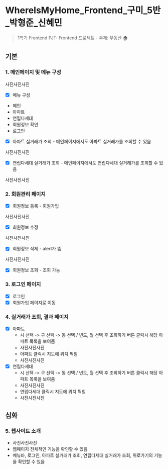 # WhereIsMyHome_Frontend_구미_5반_박형준_신혜민
> 1학기 Frontend PJT: Frontend 프로젝트 - 주제: 부동산 🏠



## 기본
### 1. 메인페이지 및 메뉴 구성
사진사진사진
- [x] 메뉴 구성 
- 메인
-  아파트
-  연립다세대
-  회원정보 확인
-  로그인

- [x] 아파트 실거래가 조회 - 메인페이지에서도 아파트 실거래가를 조회할 수 있음

사진사진사진

- [x] 연립다세대 실거래가 조회 - 메인페이지에서도 연립다세대 실거래가를 조회할 수 있음

사진사진사진

### 2. 회원관리 페이지
- [x] 회원정보 등록 - 회원가입

사진사진사진
    
- [x] 회원정보 수정

사진사진사진
    
- [x] 회원정보 삭제 - alert가 뜸

사진사진사진
    
- [x] 회원정보 조회 - 조회 가능

### 3. 로그인 페이지
- [x] 로그인
- [x] 회원가입 페이지로 이동

### 4. 실거래가 조회, 결과 페이지
- [x] 아파트
  - 시 선택 -> 구 선택 -> 동 선택 / 년도, 월 선택 후 조회하기 버튼 클릭시 해당 아파트 목록을 보여줌
  - 사진사진사진
  - 아파트 클릭시 지도에 위치 찍힘
  - 사진사진사진
- [x] 연립다세대
  - 시 선택 -> 구 선택 -> 동 선택 / 년도, 월 선택 후 조회하기 버튼 클릭시 해당 아파트 목록을 보여줌
  - 사진사진사진
  - 연립다세대 클릭시 지도에 위치 찍힘
  - 사진사진사진
     
    
## 심화
### 5. 웹사이트 소개
- 사진사진사진
- 웹페이지 전체적인 기능을 확인할 수 있음
- 메뉴바, 로그인, 아파트 실거래가 조회, 연립다세대 실거래가 조회, 위로가기의 기능을 확인할 수 있음
